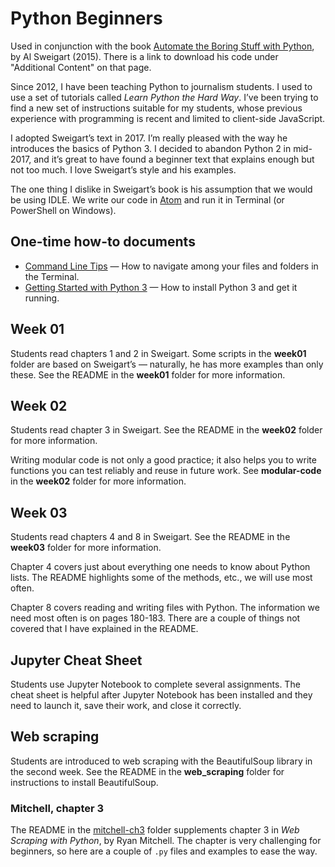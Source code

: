 # Python Beginners

Used in conjunction with the book [Automate the Boring Stuff with Python](http://automatetheboringstuff.com/), by Al Sweigart (2015). There is a link to download his code under "Additional Content" on that page.

Since 2012, I have been teaching Python to journalism students. I used to use a set of tutorials called *Learn Python the Hard Way*. I’ve been trying to find a new set of instructions suitable for my students, whose previous experience with programming is recent and limited to client-side JavaScript.

I adopted Sweigart’s text in 2017. I’m really pleased with the way he introduces the basics of Python 3. I decided to abandon Python 2 in mid-2017, and it’s great to have found a beginner text that explains enough but not too much. I love Sweigart’s style and his examples.

The one thing I dislike in Sweigart’s book is his assumption that we would be using IDLE. We write our code in [Atom](https://atom.io/) and run it in Terminal (or PowerShell on Windows).

## One-time how-to documents

* [Command Line Tips](http://bit.ly/mm-commandline) &mdash; How to navigate among your files and folders in the Terminal.
* [Getting Started with Python 3](http://bit.ly/py3-quick-install) &mdash; How to install Python 3 and get it running.

## Week 01

Students read chapters 1 and 2 in Sweigart. Some scripts in the **week01** folder are based on Sweigart’s &mdash; naturally, he has more examples than only these. See the README in the **week01** folder for more information.

## Week 02

Students read chapter 3 in Sweigart. See the README in the **week02** folder for more information.

Writing modular code is not only a good practice; it also helps you to write functions you can test reliably and reuse in future work. See **modular-code** in the **week02** folder for more information.

## Week 03

Students read chapters 4 and 8 in Sweigart. See the README in the **week03** folder for more information.

Chapter 4 covers just about everything one needs to know about Python lists. The README highlights some of the methods, etc., we will use most often.

Chapter 8 covers reading and writing files with Python. The information we need most often is on pages 180-183. There are a couple of things not covered that I have explained in the README.

## Jupyter Cheat Sheet

Students use Jupyter Notebook to complete several assignments. The cheat sheet is helpful after Jupyter Notebook has been installed and they need to launch it, save their work, and close it correctly.

## Web scraping

Students are introduced to web scraping with the BeautifulSoup library in the second week. See the README in the **web_scraping** folder for instructions to install BeautifulSoup.

### Mitchell, chapter 3

The README in the [mitchell-ch3](https://github.com/macloo/python-beginners/tree/master/web_scraping/mitchell-ch3) folder supplements chapter 3 in *Web Scraping with Python*, by Ryan Mitchell. The chapter is very challenging for beginners, so here are a couple of `.py` files and examples to ease the way.

